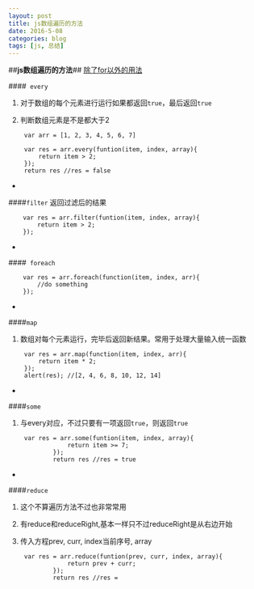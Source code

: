 ```yaml
---
layout: post
title: js数组遍历的方法
date: 2016-5-08
categories: blog
tags: [js, 总结]
---
```

##<b>js数组遍历的方法</b>##
<u>除了for以外的用法</u>

####` every`

1. 对于数组的每个元素进行运行如果都返回`true`，最后返回`true`
2. 判断数组元素是不是都大于2

		var arr = [1, 2, 3, 4, 5, 6, 7]

		var res = arr.every(funtion(item, index, array){
			return item > 2;
		});
		return res //res = false

-
####`filter`
返回过滤后的结果

		var res = arr.filter(funtion(item, index, array){
			return item > 2;
		});


-
####` foreach`

		var res = arr.foreach(function(item, index, arr){
			//do something
		});
		
-
####`map`

1. 数组对每个元素运行，完毕后返回新结果。常用于处理大量输入统一函数  

		var res = arr.map(function(item, index, arr){
			return item * 2;
		});
		alert(res); //[2, 4, 6, 8, 10, 12, 14]

-
####`some`

1. 与every对应，不过只要有一项返回`true`，则返回`true`

		var res = arr.some(funtion(item, index, array){
					return item >= 7;
				});
				return res //res = true

-
####`reduce`

1. 这个不算遍历方法不过也非常常用
2. 有reduce和reduceRight,基本一样只不过reduceRight是从右边开始
3. 传入方程prev, curr, index当前序号, array

		var res = arr.reduce(funtion(prev, curr, index, array){
					return prev + curr;
				});
				return res //res = 